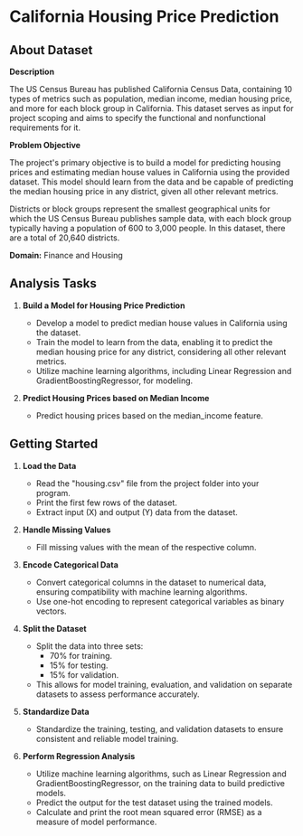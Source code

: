 # California Housing Price Prediction

## About Dataset
**Description**

The US Census Bureau has published California Census Data, containing 10 types of metrics such as population, median income, median housing price, and more for each block group in California. This dataset serves as input for project scoping and aims to specify the functional and nonfunctional requirements for it.

**Problem Objective**

The project's primary objective is to build a model for predicting housing prices and estimating median house values in California using the provided dataset. This model should learn from the data and be capable of predicting the median housing price in any district, given all other relevant metrics.

Districts or block groups represent the smallest geographical units for which the US Census Bureau publishes sample data, with each block group typically having a population of 600 to 3,000 people. In this dataset, there are a total of 20,640 districts.

**Domain:** Finance and Housing

## Analysis Tasks
1. **Build a Model for Housing Price Prediction**
    - Develop a model to predict median house values in California using the dataset.
    - Train the model to learn from the data, enabling it to predict the median housing price for any district, considering all other relevant metrics.
    - Utilize machine learning algorithms, including Linear Regression and GradientBoostingRegressor, for modeling.

2. **Predict Housing Prices based on Median Income**
    - Predict housing prices based on the median_income feature.

## Getting Started
1. **Load the Data**
   - Read the "housing.csv" file from the project folder into your program.
   - Print the first few rows of the dataset.
   - Extract input (X) and output (Y) data from the dataset.

2. **Handle Missing Values**
   - Fill missing values with the mean of the respective column.

3. **Encode Categorical Data**
   - Convert categorical columns in the dataset to numerical data, ensuring compatibility with machine learning algorithms.
   - Use one-hot encoding to represent categorical variables as binary vectors.

4. **Split the Dataset**
   - Split the data into three sets:
     - 70% for training.
     - 15% for testing.
     - 15% for validation.
   - This allows for model training, evaluation, and validation on separate datasets to assess performance accurately.

5. **Standardize Data**
   - Standardize the training, testing, and validation datasets to ensure consistent and reliable model training.

6. **Perform Regression Analysis**
   - Utilize machine learning algorithms, such as Linear Regression and GradientBoostingRegressor, on the training data to build predictive models.
   - Predict the output for the test dataset using the trained models.
   - Calculate and print the root mean squared error (RMSE) as a measure of model performance.
